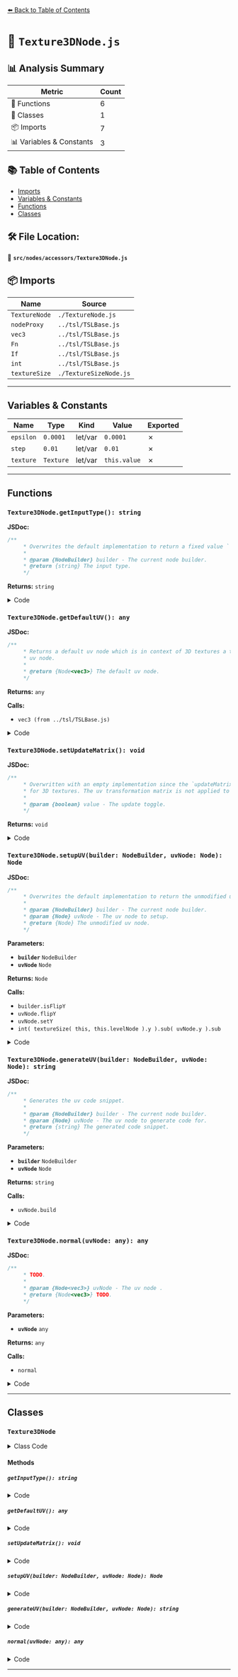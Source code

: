 [⬅️ Back to Table of Contents](../../../index.md)

# 📄 `Texture3DNode.js`

## 📊 Analysis Summary

| Metric | Count |
|--------|-------|
| 🔧 Functions | 6 |
| 🧱 Classes | 1 |
| 📦 Imports | 7 |
| 📊 Variables & Constants | 3 |

## 📚 Table of Contents

- [Imports](#imports)
- [Variables & Constants](#variables-constants)
- [Functions](#functions)
- [Classes](#classes)

## 🛠️ File Location:
📂 **`src/nodes/accessors/Texture3DNode.js`**

## 📦 Imports

| Name | Source |
|------|--------|
| `TextureNode` | `./TextureNode.js` |
| `nodeProxy` | `../tsl/TSLBase.js` |
| `vec3` | `../tsl/TSLBase.js` |
| `Fn` | `../tsl/TSLBase.js` |
| `If` | `../tsl/TSLBase.js` |
| `int` | `../tsl/TSLBase.js` |
| `textureSize` | `./TextureSizeNode.js` |


---

## Variables & Constants

| Name | Type | Kind | Value | Exported |
|------|------|------|-------|----------|
| `epsilon` | `0.0001` | let/var | `0.0001` | ✗ |
| `step` | `0.01` | let/var | `0.01` | ✗ |
| `texture` | `Texture` | let/var | `this.value` | ✗ |


---

## Functions

### `Texture3DNode.getInputType(): string`

**JSDoc:**
```typescript
/**
	 * Overwrites the default implementation to return a fixed value `'texture3D'`.
	 *
	 * @param {NodeBuilder} builder - The current node builder.
	 * @return {string} The input type.
	 */
```

**Returns:** `string`

<details><summary>Code</summary>

```typescript
getInputType( /*builder*/ ) {

		return 'texture3D';

	}
```
</details>

### `Texture3DNode.getDefaultUV(): any`

**JSDoc:**
```typescript
/**
	 * Returns a default uv node which is in context of 3D textures a three-dimensional
	 * uv node.
	 *
	 * @return {Node<vec3>} The default uv node.
	 */
```

**Returns:** `any`

**Calls:**

- `vec3 (from ../tsl/TSLBase.js)`

<details><summary>Code</summary>

```typescript
getDefaultUV() {

		return vec3( 0.5, 0.5, 0.5 );

	}
```
</details>

### `Texture3DNode.setUpdateMatrix(): void`

**JSDoc:**
```typescript
/**
	 * Overwritten with an empty implementation since the `updateMatrix` flag is ignored
	 * for 3D textures. The uv transformation matrix is not applied to 3D textures.
	 *
	 * @param {boolean} value - The update toggle.
	 */
```

**Returns:** `void`

<details><summary>Code</summary>

```typescript
setUpdateMatrix( /*value*/ ) { }
```
</details>

### `Texture3DNode.setupUV(builder: NodeBuilder, uvNode: Node): Node`

**JSDoc:**
```typescript
/**
	 * Overwrites the default implementation to return the unmodified uv node.
	 *
	 * @param {NodeBuilder} builder - The current node builder.
	 * @param {Node} uvNode - The uv node to setup.
	 * @return {Node} The unmodified uv node.
	 */
```

**Parameters:**

- **`builder`** `NodeBuilder`
- **`uvNode`** `Node`

**Returns:** `Node`

**Calls:**

- `builder.isFlipY`
- `uvNode.flipY`
- `uvNode.setY`
- `int( textureSize( this, this.levelNode ).y ).sub( uvNode.y ).sub`

<details><summary>Code</summary>

```typescript
setupUV( builder, uvNode ) {

		const texture = this.value;

		if ( builder.isFlipY() && ( texture.isRenderTargetTexture === true || texture.isFramebufferTexture === true ) ) {

			if ( this.sampler ) {

				uvNode = uvNode.flipY();

			} else {

				uvNode = uvNode.setY( int( textureSize( this, this.levelNode ).y ).sub( uvNode.y ).sub( 1 ) );

			}

		}

		return uvNode;

	}
```
</details>

### `Texture3DNode.generateUV(builder: NodeBuilder, uvNode: Node): string`

**JSDoc:**
```typescript
/**
	 * Generates the uv code snippet.
	 *
	 * @param {NodeBuilder} builder - The current node builder.
	 * @param {Node} uvNode - The uv node to generate code for.
	 * @return {string} The generated code snippet.
	 */
```

**Parameters:**

- **`builder`** `NodeBuilder`
- **`uvNode`** `Node`

**Returns:** `string`

**Calls:**

- `uvNode.build`

<details><summary>Code</summary>

```typescript
generateUV( builder, uvNode ) {

		return uvNode.build( builder, 'vec3' );

	}
```
</details>

### `Texture3DNode.normal(uvNode: any): any`

**JSDoc:**
```typescript
/**
	 * TODO.
	 *
	 * @param {Node<vec3>} uvNode - The uv node .
	 * @return {Node<vec3>} TODO.
	 */
```

**Parameters:**

- **`uvNode`** `any`

**Returns:** `any`

**Calls:**

- `normal`

<details><summary>Code</summary>

```typescript
normal( uvNode ) {

		return normal( { texture: this, uv: uvNode } );

	}
```
</details>


---

## Classes

### `Texture3DNode`

<details><summary>Class Code</summary>

```ts
class Texture3DNode extends TextureNode {

	static get type() {

		return 'Texture3DNode';

	}

	/**
	 * Constructs a new 3D texture node.
	 *
	 * @param {Data3DTexture} value - The 3D texture.
	 * @param {?Node<vec2|vec3>} [uvNode=null] - The uv node.
	 * @param {?Node<int>} [levelNode=null] - The level node.
	 */
	constructor( value, uvNode = null, levelNode = null ) {

		super( value, uvNode, levelNode );

		/**
		 * This flag can be used for type testing.
		 *
		 * @type {boolean}
		 * @readonly
		 * @default true
		 */
		this.isTexture3DNode = true;

	}

	/**
	 * Overwrites the default implementation to return a fixed value `'texture3D'`.
	 *
	 * @param {NodeBuilder} builder - The current node builder.
	 * @return {string} The input type.
	 */
	getInputType( /*builder*/ ) {

		return 'texture3D';

	}

	/**
	 * Returns a default uv node which is in context of 3D textures a three-dimensional
	 * uv node.
	 *
	 * @return {Node<vec3>} The default uv node.
	 */
	getDefaultUV() {

		return vec3( 0.5, 0.5, 0.5 );

	}

	/**
	 * Overwritten with an empty implementation since the `updateMatrix` flag is ignored
	 * for 3D textures. The uv transformation matrix is not applied to 3D textures.
	 *
	 * @param {boolean} value - The update toggle.
	 */
	setUpdateMatrix( /*value*/ ) { } // Ignore .updateMatrix for 3d TextureNode

	/**
	 * Overwrites the default implementation to return the unmodified uv node.
	 *
	 * @param {NodeBuilder} builder - The current node builder.
	 * @param {Node} uvNode - The uv node to setup.
	 * @return {Node} The unmodified uv node.
	 */
	setupUV( builder, uvNode ) {

		const texture = this.value;

		if ( builder.isFlipY() && ( texture.isRenderTargetTexture === true || texture.isFramebufferTexture === true ) ) {

			if ( this.sampler ) {

				uvNode = uvNode.flipY();

			} else {

				uvNode = uvNode.setY( int( textureSize( this, this.levelNode ).y ).sub( uvNode.y ).sub( 1 ) );

			}

		}

		return uvNode;

	}

	/**
	 * Generates the uv code snippet.
	 *
	 * @param {NodeBuilder} builder - The current node builder.
	 * @param {Node} uvNode - The uv node to generate code for.
	 * @return {string} The generated code snippet.
	 */
	generateUV( builder, uvNode ) {

		return uvNode.build( builder, 'vec3' );

	}

	/**
	 * TODO.
	 *
	 * @param {Node<vec3>} uvNode - The uv node .
	 * @return {Node<vec3>} TODO.
	 */
	normal( uvNode ) {

		return normal( { texture: this, uv: uvNode } );

	}

}
```
</details>

#### Methods

##### `getInputType(): string`

<details><summary>Code</summary>

```ts
getInputType( /*builder*/ ) {

		return 'texture3D';

	}
```
</details>

##### `getDefaultUV(): any`

<details><summary>Code</summary>

```ts
getDefaultUV() {

		return vec3( 0.5, 0.5, 0.5 );

	}
```
</details>

##### `setUpdateMatrix(): void`

<details><summary>Code</summary>

```ts
setUpdateMatrix( /*value*/ ) { }
```
</details>

##### `setupUV(builder: NodeBuilder, uvNode: Node): Node`

<details><summary>Code</summary>

```ts
setupUV( builder, uvNode ) {

		const texture = this.value;

		if ( builder.isFlipY() && ( texture.isRenderTargetTexture === true || texture.isFramebufferTexture === true ) ) {

			if ( this.sampler ) {

				uvNode = uvNode.flipY();

			} else {

				uvNode = uvNode.setY( int( textureSize( this, this.levelNode ).y ).sub( uvNode.y ).sub( 1 ) );

			}

		}

		return uvNode;

	}
```
</details>

##### `generateUV(builder: NodeBuilder, uvNode: Node): string`

<details><summary>Code</summary>

```ts
generateUV( builder, uvNode ) {

		return uvNode.build( builder, 'vec3' );

	}
```
</details>

##### `normal(uvNode: any): any`

<details><summary>Code</summary>

```ts
normal( uvNode ) {

		return normal( { texture: this, uv: uvNode } );

	}
```
</details>


---